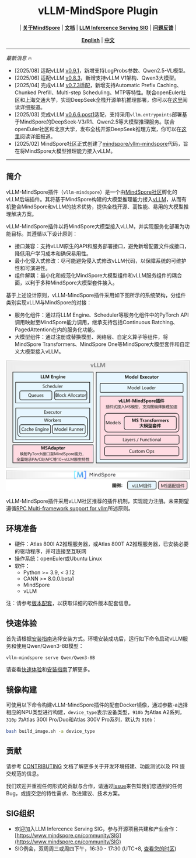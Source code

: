 <h1 align="center">
vLLM-MindSpore Plugin
</h1>

<p align="center">
| <a href="https://www.mindspore.cn/"><b>关于MindSpore</b></a> | <a href="https://www.mindspore.cn/vllm_mindspore/docs/zh-CN/master/index.html"><b>文档</b></a> | <a href="https://www.mindspore.cn/community/SIG"><b>LLM Infercence Serving SIG</b></a> | <a href="https://gitee.com/mindspore/vllm-mindspore/issues"><b>问题反馈</b></a> |
</p>

<p align="center">
<a href="README_en.md"><b>English</b></a> | <a href="README.md"><b>中文</b></a>
</p>

---
*最新消息* 🔥

- [2025/08] 适配vLLM [v0.9.1](https://github.com/vllm-project/vllm/releases/tag/v0.9.1)，新增支持LogProbs参数、Qwen2.5-VL模型。
- [2025/06] 适配vLLM [v0.8.3](https://github.com/vllm-project/vllm/releases/tag/v0.8.3)，新增支持vLLM V1架构、Qwen3大模型。
- [2025/04] 完成vLLM [v0.7.3](https://github.com/vllm-project/vllm/releases/tag/v0.7.3)适配，新增支持Automatic Prefix Caching、Chunked Prefill、Multi-step Scheduling、MTP等特性。联合openEuler社区和上海交通大学，实现DeepSeek全栈开源单机推理部署，你可以在[这里](https://www.openeuler.org/zh/news/openEuler/20240421-jd/20240421-jd.html)阅读详细报道。
- [2025/03] 完成vLLM [v0.6.6.post1](https://github.com/vllm-project/vllm/releases/tag/v0.6.6.post1)适配，支持采用`vllm.entrypoints`部署基于MindSpore的DeepSeek-V3/R1、Qwen2.5等大模型推理服务。联合openEuler社区和北京大学，发布全栈开源DeepSeek推理方案，你可以在[这里](https://news.pku.edu.cn/xwzh/e13046c47d03471c8cebb950bd1f4598.htm)阅读详细报道。
- [2025/02] MindSpore社区正式创建了[mindspore/vllm-mindspore](https://gitee.com/mindspore/vllm-mindspore)代码，旨在将MindSpore大模型推理能力接入vLLM。

---

## 简介

vLLM-MindSpore插件（`vllm-mindspore`）是一个由[MindSpore社区](https://www.mindspore.cn/)孵化的vLLM后端插件。其将基于MindSpore构建的大模型推理能力接入[vLLM](https://github.com/vllm-project/vllm)，从而有机整合MindSpore和vLLM的技术优势，提供全栈开源、高性能、易用的大模型推理解决方案。

vLLM-MindSpore插件以将MindSpore大模型接入vLLM，并实现服务化部署为功能目标。其遵循以下设计原则：

- 接口兼容：支持vLLM原生的API和服务部署接口，避免新增配置文件或接口，降低用户学习成本和确保易用性。
- 最小化侵入式修改：尽可能避免侵入式修改vLLM代码，以保障系统的可维护性和可演进性。
- 组件解耦：最小化和规范化MindSpore大模型组件和vLLM服务组件的耦合面，以利于多种MindSpore大模型套件接入。

基于上述设计原则，vLLM-MindSpore插件采用如下图所示的系统架构，分组件类别实现vLLM与MindSpore的对接：

- 服务化组件：通过将LLM Engine、Scheduler等服务化组件中的PyTorch API调用映射至MindSpore能力调用，继承支持包括Continuous Batching、PagedAttention在内的服务化功能。
- 大模型组件：通过注册或替换模型、网络层、自定义算子等组件，将MindSpore Transformers、MindSpore One等MindSpore大模型套件和自定义大模型接入vLLM。

<div align="center">
  <img src="docs/arch.cn.png" alt="Description" width="800" />
</div>

vLLM-MindSpore插件采用vLLM社区推荐的插件机制，实现能力注册。未来期望遵循[RPC Multi-framework support for vllm](https://gitee.com/mindspore/vllm-mindspore/issues/IBTNRG)所述原则。

## 环境准备

- 硬件：Atlas 800I A2推理服务器，或Atlas 800T A2推理服务器，已安装必要的驱动程序，并可连接至互联网
- 操作系统：openEuler或Ubuntu Linux
- 软件：
  - Python >= 3.9, < 3.12
  - CANN >= 8.0.0.beta1
  - MindSpore
  - vLLM

注：请参考[版本配套](https://www.mindspore.cn/vllm_mindspore/docs/zh-CN/master/getting_started/installation/installation.html)，以获取详细的软件版本配套信息。

## 快速体验

首先请根据[安装指南](https://www.mindspore.cn/vllm_mindspore/docs/zh-CN/master/getting_started/installation/installation.html)选择安装方式。环境安装成功后，运行如下命令启动vLLM服务和使用Qwen/Qwen3-8B模型：

```bash
vllm-mindspore serve Qwen/Qwen3-8B
```

请查看[快速体验](https://www.mindspore.cn/vllm_mindspore/docs/zh-CN/master/getting_started/quick_start/quick_start.html)和[安装指南](https://www.mindspore.cn/vllm_mindspore/docs/zh-CN/master/getting_started/installation/installation.html)了解更多。

## 镜像构建

可使用以下命令构建vLLM-MindSpore插件的配套Docker镜像，通过参数-a选择相应的NPU类型进行构建，`device_type`表示设备类型，`910b` 为Atlas A2系列，`310p` 为Atlas 300I Pro/Duo和Atlas 300V Pro系列，默认为 `910b`：

```bash
bash build_image.sh -a device_type
```

## 贡献

请参考 [CONTRIBUTING](https://www.mindspore.cn/vllm_mindspore/docs/zh-CN/master/developer_guide/contributing.html) 文档了解更多关于开发环境搭建、功能测试以及 PR 提交规范的信息。

我们欢迎并重视任何形式的贡献与合作，请通过[Issue](https://gitee.com/mindspore/vllm-mindspore/issues)来告知我们您遇到的任何Bug，或提交您的特性需求、改进建议、技术方案。

## SIG组织

- 欢迎加入LLM Infercence Serving SIG，参与开源项目共建和产业合作：[https://www.mindspore.cn/community/SIG](https://www.mindspore.cn/community/SIG)
- SIG例会，双周周三或周四下午，16:30 - 17:30 (UTC+8, [查看您的时区](https://dateful.com/convert/gmt8?t=15))
